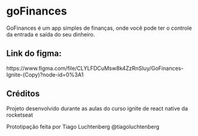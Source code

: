 # goFinances
GoFinances é um app simples de finanças, onde você pode ter o controle da entrada e saída do seu dinheiro.

<h2>Link do figma: </h2
<a href="https://www.figma.com/file/CLYLFDCuMsw8k4ZzRnSIuy/GoFinances-Ignite-(Copy)?node-id=0%3A1">https://www.figma.com/file/CLYLFDCuMsw8k4ZzRnSIuy/GoFinances-Ignite-(Copy)?node-id=0%3A1</a>
<br/>

<h2>Créditos</h2>
<p> Projeto desenvolvido durante as aulas do curso ignite de react native da rocketseat </p>
<p> Prototipação feita por Tiago Luchtenberg @tiagoluchtenberg </p>
